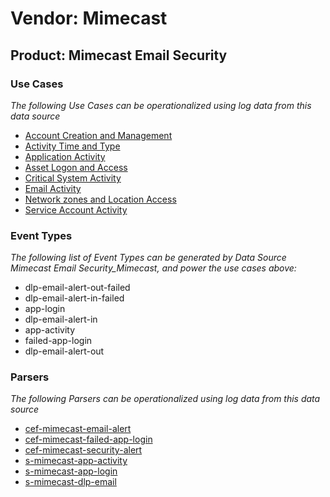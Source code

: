 Vendor: Mimecast
================
Product: Mimecast Email Security
--------------------------------

### Use Cases

_The following Use Cases can be operationalized using log data from this data source_

* [Account Creation and Management](../UseCases/usecase_account_creation_and_management.md)
* [Activity Time  and Type](../UseCases/usecase_activity_time__and_type.md)
* [Application Activity](../UseCases/usecase_application_activity.md)
* [Asset Logon and Access](../UseCases/usecase_asset_logon_and_access.md)
* [Critical System Activity](../UseCases/usecase_critical_system_activity.md)
* [Email Activity](../UseCases/usecase_email_activity.md)
* [Network zones and Location Access](../UseCases/usecase_network_zones_and_location_access.md)
* [Service Account Activity](../UseCases/usecase_service_account_activity.md)


### Event Types

_The following list of Event Types can be generated by Data Source Mimecast Email Security_Mimecast, and power the use cases above:_

- dlp-email-alert-out-failed
- dlp-email-alert-in-failed
- app-login
- dlp-email-alert-in
- app-activity
- failed-app-login
- dlp-email-alert-out


### Parsers

_The following Parsers can be operationalized using log data from this data source_

* [cef-mimecast-email-alert](../Parsers/parserContent_cef-mimecast-email-alert.md)
* [cef-mimecast-failed-app-login](../Parsers/parserContent_cef-mimecast-failed-app-login.md)
* [cef-mimecast-security-alert](../Parsers/parserContent_cef-mimecast-security-alert.md)
* [s-mimecast-app-activity](../Parsers/parserContent_s-mimecast-app-activity.md)
* [s-mimecast-app-login](../Parsers/parserContent_s-mimecast-app-login.md)
* [s-mimecast-dlp-email](../Parsers/parserContent_s-mimecast-dlp-email.md)
